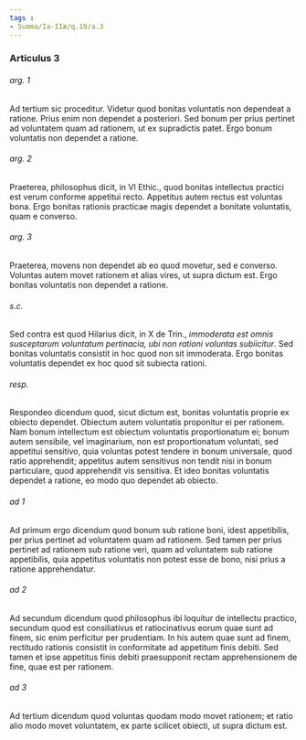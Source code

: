 ```yaml
---
tags : 
- Summa/Ia-IIæ/q.19/a.3
---
```


### Articulus 3

###### arg. 1
Ad tertium sic proceditur. Videtur quod bonitas voluntatis non dependeat a ratione. Prius enim non dependet a posteriori. Sed bonum per prius pertinet ad voluntatem quam ad rationem, ut ex supradictis patet. Ergo bonum voluntatis non dependet a ratione.

###### arg. 2
Praeterea, philosophus dicit, in VI Ethic., quod bonitas intellectus practici est verum conforme appetitui recto. Appetitus autem rectus est voluntas bona. Ergo bonitas rationis practicae magis dependet a bonitate voluntatis, quam e converso.

###### arg. 3
Praeterea, movens non dependet ab eo quod movetur, sed e converso. Voluntas autem movet rationem et alias vires, ut supra dictum est. Ergo bonitas voluntatis non dependet a ratione.

###### s.c.
Sed contra est quod Hilarius dicit, in X de Trin., *immoderata est omnis susceptarum voluntatum pertinacia, ubi non rationi voluntas subiicitur*. Sed bonitas voluntatis consistit in hoc quod non sit immoderata. Ergo bonitas voluntatis dependet ex hoc quod sit subiecta rationi.

###### resp.
Respondeo dicendum quod, sicut dictum est, bonitas voluntatis proprie ex obiecto dependet. Obiectum autem voluntatis proponitur ei per rationem. Nam bonum intellectum est obiectum voluntatis proportionatum ei; bonum autem sensibile, vel imaginarium, non est proportionatum voluntati, sed appetitui sensitivo, quia voluntas potest tendere in bonum universale, quod ratio apprehendit; appetitus autem sensitivus non tendit nisi in bonum particulare, quod apprehendit vis sensitiva. Et ideo bonitas voluntatis dependet a ratione, eo modo quo dependet ab obiecto.

###### ad 1
Ad primum ergo dicendum quod bonum sub ratione boni, idest appetibilis, per prius pertinet ad voluntatem quam ad rationem. Sed tamen per prius pertinet ad rationem sub ratione veri, quam ad voluntatem sub ratione appetibilis, quia appetitus voluntatis non potest esse de bono, nisi prius a ratione apprehendatur.

###### ad 2
Ad secundum dicendum quod philosophus ibi loquitur de intellectu practico, secundum quod est consiliativus et ratiocinativus eorum quae sunt ad finem, sic enim perficitur per prudentiam. In his autem quae sunt ad finem, rectitudo rationis consistit in conformitate ad appetitum finis debiti. Sed tamen et ipse appetitus finis debiti praesupponit rectam apprehensionem de fine, quae est per rationem.

###### ad 3
Ad tertium dicendum quod voluntas quodam modo movet rationem; et ratio alio modo movet voluntatem, ex parte scilicet obiecti, ut supra dictum est.

